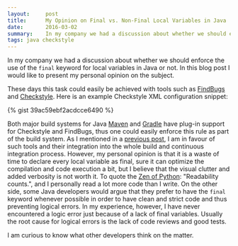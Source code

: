 ```yaml
---
layout:     post
title:      My Opinion on Final vs. Non-Final Local Variables in Java
date:       2016-03-02
summary:    In my company we had a discussion about whether we should enforce the use of the final keyword for local variables in Java or not. In this blog post I would like to present my personal opinion on the subject.
tags: java checkstyle
---
```


In my company we had a discussion about whether we should enforce the use of the `final` keyword for local variables in Java or not. In this blog post I would like to present my personal opinion on the subject.

These days this task could easily be achieved with tools such as [FindBugs](http://findbugs.sourceforge.net/) and  [Checkstyle](http://checkstyle.sourceforge.net/). Here is an example Checkstyle XML configuration snippet:

{% gist 39ac59ebf2acdcce6490 %}

Both major build systems for Java [Maven](https://maven.apache.org/) and [Gradle](http://gradle.org/) have plug-in support for Checkstyle and FindBugs, thus one could easily enforce this rule as part of the build system. As I mentioned in a [previous post](http://blog.devng.com/2015/10/01/code-format-validation-nodejs-jsfmt/), I am in favour of such tools and their integration into the whole build and continuous integration process. However, my personal opinion is that it is a waste of time to declare every local variable as final, sure it can optimize the compilation and code execution a bit, but I believe that the visual clutter and added verbosity is not worth it. To quote the [Zen of Python](https://www.python.org/dev/peps/pep-0020/): "Readability counts.", and I personally read a lot more code than I write. On the other side, some Java developers would argue that they prefer to have the `final` keyword whenever possible in order to have clean and strict code and thus preventing logical errors. In my experience, however, I have never encountered a logic error just because of a lack of final variables. Usually the root cause for logical errors is the lack of code reviews and good tests.

I am curious to know what other developers think on the matter.
